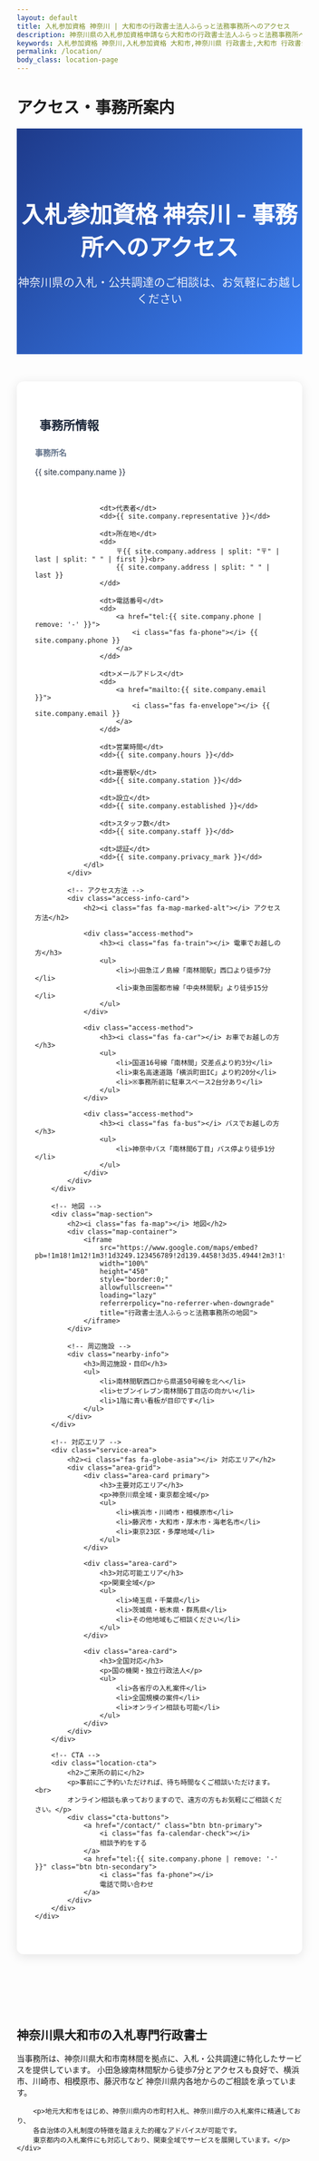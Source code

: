 ```yaml
---
layout: default
title: 入札参加資格 神奈川 | 大和市の行政書士法人ふらっと法務事務所へのアクセス
description: 神奈川県の入札参加資格申請なら大和市の行政書士法人ふらっと法務事務所へ。小田急線南林間駅から徒歩7分。入札・公共調達の専門家が神奈川県内の企業様を対面でサポート。全省庁統一資格・地方自治体資格に対応。
keywords: 入札参加資格 神奈川,入札参加資格 大和市,神奈川県 行政書士,大和市 行政書士,南林間 行政書士,入札申請代行 神奈川,全省庁統一資格 神奈川,公共調達 神奈川,入札サポート 神奈川
permalink: /location/
body_class: location-page
---
```


# アクセス・事務所案内

<section class="location-hero">
    <div class="container">
        <h1 class="page-title">入札参加資格 神奈川 - 事務所へのアクセス</h1>
        <p class="page-subtitle">神奈川県の入札・公共調達のご相談は、お気軽にお越しください</p>
    </div>
</section>

<section class="location-info">
    <div class="container">
        <div class="location-grid">
            <!-- 事務所情報 -->
            <div class="office-info-card">
                <h2><i class="fas fa-building"></i> 事務所情報</h2>
                <dl class="info-list">
                    <dt>事務所名</dt>
                    <dd>{{ site.company.name }}</dd>
                    
                    <dt>代表者</dt>
                    <dd>{{ site.company.representative }}</dd>
                    
                    <dt>所在地</dt>
                    <dd>
                        〒{{ site.company.address | split: "〒" | last | split: " " | first }}<br>
                        {{ site.company.address | split: " " | last }}
                    </dd>
                    
                    <dt>電話番号</dt>
                    <dd>
                        <a href="tel:{{ site.company.phone | remove: '-' }}">
                            <i class="fas fa-phone"></i> {{ site.company.phone }}
                        </a>
                    </dd>
                    
                    <dt>メールアドレス</dt>
                    <dd>
                        <a href="mailto:{{ site.company.email }}">
                            <i class="fas fa-envelope"></i> {{ site.company.email }}
                        </a>
                    </dd>
                    
                    <dt>営業時間</dt>
                    <dd>{{ site.company.hours }}</dd>
                    
                    <dt>最寄駅</dt>
                    <dd>{{ site.company.station }}</dd>
                    
                    <dt>設立</dt>
                    <dd>{{ site.company.established }}</dd>
                    
                    <dt>スタッフ数</dt>
                    <dd>{{ site.company.staff }}</dd>
                    
                    <dt>認証</dt>
                    <dd>{{ site.company.privacy_mark }}</dd>
                </dl>
            </div>
            
            <!-- アクセス方法 -->
            <div class="access-info-card">
                <h2><i class="fas fa-map-marked-alt"></i> アクセス方法</h2>
                
                <div class="access-method">
                    <h3><i class="fas fa-train"></i> 電車でお越しの方</h3>
                    <ul>
                        <li>小田急江ノ島線「南林間駅」西口より徒歩7分</li>
                        <li>東急田園都市線「中央林間駅」より徒歩15分</li>
                    </ul>
                </div>
                
                <div class="access-method">
                    <h3><i class="fas fa-car"></i> お車でお越しの方</h3>
                    <ul>
                        <li>国道16号線「南林間」交差点より約3分</li>
                        <li>東名高速道路「横浜町田IC」より約20分</li>
                        <li>※事務所前に駐車スペース2台分あり</li>
                    </ul>
                </div>
                
                <div class="access-method">
                    <h3><i class="fas fa-bus"></i> バスでお越しの方</h3>
                    <ul>
                        <li>神奈中バス「南林間6丁目」バス停より徒歩1分</li>
                    </ul>
                </div>
            </div>
        </div>
        
        <!-- 地図 -->
        <div class="map-section">
            <h2><i class="fas fa-map"></i> 地図</h2>
            <div class="map-container">
                <iframe 
                    src="https://www.google.com/maps/embed?pb=!1m18!1m12!1m3!1d3249.123456789!2d139.4458!3d35.4944!2m3!1f0!2f0!3f0!3m2!1i1024!2i768!4f13.1!3m3!1m2!1s0x0%3A0x0!2zMzXCsDI5JzQwLjAiTiAxMznCsDI2JzQ1LjAiRQ!5e0!3m2!1sja!2sjp!4v1234567890"
                    width="100%" 
                    height="450" 
                    style="border:0;" 
                    allowfullscreen="" 
                    loading="lazy" 
                    referrerpolicy="no-referrer-when-downgrade"
                    title="行政書士法人ふらっと法務事務所の地図">
                </iframe>
            </div>
            
            <!-- 周辺施設 -->
            <div class="nearby-info">
                <h3>周辺施設・目印</h3>
                <ul>
                    <li>南林間駅西口から県道50号線を北へ</li>
                    <li>セブンイレブン南林間6丁目店の向かい</li>
                    <li>1階に青い看板が目印です</li>
                </ul>
            </div>
        </div>
        
        <!-- 対応エリア -->
        <div class="service-area">
            <h2><i class="fas fa-globe-asia"></i> 対応エリア</h2>
            <div class="area-grid">
                <div class="area-card primary">
                    <h3>主要対応エリア</h3>
                    <p>神奈川県全域・東京都全域</p>
                    <ul>
                        <li>横浜市・川崎市・相模原市</li>
                        <li>藤沢市・大和市・厚木市・海老名市</li>
                        <li>東京23区・多摩地域</li>
                    </ul>
                </div>
                
                <div class="area-card">
                    <h3>対応可能エリア</h3>
                    <p>関東全域</p>
                    <ul>
                        <li>埼玉県・千葉県</li>
                        <li>茨城県・栃木県・群馬県</li>
                        <li>その他地域もご相談ください</li>
                    </ul>
                </div>
                
                <div class="area-card">
                    <h3>全国対応</h3>
                    <p>国の機関・独立行政法人</p>
                    <ul>
                        <li>各省庁の入札案件</li>
                        <li>全国規模の案件</li>
                        <li>オンライン相談も可能</li>
                    </ul>
                </div>
            </div>
        </div>
        
        <!-- CTA -->
        <div class="location-cta">
            <h2>ご来所の前に</h2>
            <p>事前にご予約いただければ、待ち時間なくご相談いただけます。<br>
            オンライン相談も承っておりますので、遠方の方もお気軽にご相談ください。</p>
            <div class="cta-buttons">
                <a href="/contact/" class="btn btn-primary">
                    <i class="fas fa-calendar-check"></i>
                    相談予約をする
                </a>
                <a href="tel:{{ site.company.phone | remove: '-' }}" class="btn btn-secondary">
                    <i class="fas fa-phone"></i>
                    電話で問い合わせ
                </a>
            </div>
        </div>
    </div>
</section>

<!-- SEOコンテンツ -->
<section class="seo-content-section">
    <div class="container">
        <h2>神奈川県大和市の入札専門行政書士</h2>
        <p>当事務所は、神奈川県大和市南林間を拠点に、入札・公共調達に特化したサービスを提供しています。
        小田急線南林間駅から徒歩7分とアクセスも良好で、横浜市、川崎市、相模原市、藤沢市など
        神奈川県内各地からのご相談を承っています。</p>
        
        <p>地元大和市をはじめ、神奈川県内の市町村入札、神奈川県庁の入札案件に精通しており、
        各自治体の入札制度の特徴を踏まえた的確なアドバイスが可能です。
        東京都内の入札案件にも対応しており、関東全域でサービスを展開しています。</p>
    </div>
</section>

<style>
.location-hero {
    background: linear-gradient(135deg, #1e3a8a 0%, #3b82f6 100%);
    color: white;
    padding: 4rem 0;
    text-align: center;
}

.page-title {
    font-size: 2.5rem;
    margin-bottom: 1rem;
}

.page-subtitle {
    font-size: 1.25rem;
    opacity: 0.9;
}

.location-info {
    padding: 3rem 0;
}

.location-grid {
    display: grid;
    grid-template-columns: repeat(auto-fit, minmax(350px, 1fr));
    gap: 2rem;
    margin-bottom: 3rem;
}

.office-info-card,
.access-info-card {
    background: white;
    padding: 2rem;
    border-radius: 12px;
    box-shadow: 0 4px 20px rgba(0, 0, 0, 0.1);
}

.office-info-card h2,
.access-info-card h2 {
    color: #1e293b;
    margin-bottom: 1.5rem;
    display: flex;
    align-items: center;
    gap: 0.5rem;
}

.info-list {
    display: grid;
    gap: 1rem;
}

.info-list dt {
    font-weight: 600;
    color: #64748b;
    font-size: 0.875rem;
}

.info-list dd {
    color: #1e293b;
    margin: 0;
    margin-bottom: 1rem;
}

.info-list a {
    color: #3b82f6;
    text-decoration: none;
}

.info-list a:hover {
    text-decoration: underline;
}

.access-method {
    margin-bottom: 1.5rem;
}

.access-method h3 {
    color: #1e293b;
    font-size: 1.125rem;
    margin-bottom: 0.75rem;
}

.access-method ul {
    list-style: none;
    padding: 0;
}

.access-method li {
    padding: 0.5rem 0;
    padding-left: 1.5rem;
    position: relative;
}

.access-method li:before {
    content: "▸";
    position: absolute;
    left: 0;
    color: #3b82f6;
}

.map-section {
    margin: 3rem 0;
}

.map-section h2 {
    color: #1e293b;
    margin-bottom: 1.5rem;
    display: flex;
    align-items: center;
    gap: 0.5rem;
}

.map-container {
    border-radius: 12px;
    overflow: hidden;
    box-shadow: 0 4px 20px rgba(0, 0, 0, 0.1);
}

.nearby-info {
    background: #f8fafc;
    padding: 1.5rem;
    border-radius: 8px;
    margin-top: 1.5rem;
}

.nearby-info h3 {
    color: #1e293b;
    margin-bottom: 1rem;
}

.service-area {
    margin: 3rem 0;
}

.service-area h2 {
    color: #1e293b;
    margin-bottom: 2rem;
    text-align: center;
    display: flex;
    align-items: center;
    justify-content: center;
    gap: 0.5rem;
}

.area-grid {
    display: grid;
    grid-template-columns: repeat(auto-fit, minmax(280px, 1fr));
    gap: 1.5rem;
}

.area-card {
    background: white;
    padding: 1.5rem;
    border-radius: 8px;
    border: 2px solid #e5e7eb;
    transition: all 0.3s ease;
}

.area-card.primary {
    border-color: #3b82f6;
    background: #eff6ff;
}

.area-card:hover {
    border-color: #3b82f6;
    box-shadow: 0 4px 12px rgba(59, 130, 246, 0.15);
}

.area-card h3 {
    color: #1e293b;
    margin-bottom: 0.5rem;
}

.area-card p {
    color: #64748b;
    margin-bottom: 1rem;
    font-weight: 600;
}

.location-cta {
    background: linear-gradient(135deg, #eff6ff 0%, #dbeafe 100%);
    padding: 3rem;
    border-radius: 16px;
    text-align: center;
    margin: 3rem 0;
}

.location-cta h2 {
    color: #1e3a8a;
    margin-bottom: 1rem;
}

.location-cta p {
    color: #3730a3;
    margin-bottom: 2rem;
    font-size: 1.125rem;
}

.cta-buttons {
    display: flex;
    gap: 1rem;
    justify-content: center;
    flex-wrap: wrap;
}

@media (max-width: 767px) {
    .page-title {
        font-size: 1.875rem;
    }
    
    .location-grid {
        grid-template-columns: 1fr;
    }
    
    .cta-buttons {
        flex-direction: column;
        align-items: center;
    }
    
    .cta-buttons .btn {
        width: 100%;
        max-width: 300px;
    }
}
</style>